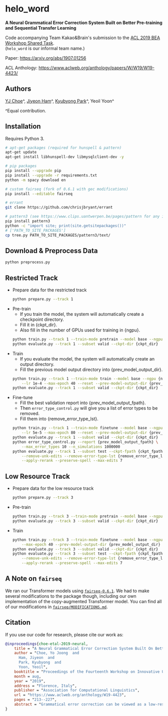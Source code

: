 # helo_word
**A Neural Grammatical Error Correction System Built on Better Pre-training and Sequential Transfer Learning**

Code accompanying Team Kakao&Brain's submission to the 
[ACL 2019 BEA Workshop Shared Task](https://www.cl.cam.ac.uk/research/nl/bea2019st/).  
(`helo_word` is our informal team name.)

Paper: https://arxiv.org/abs/1907.01256

ACL Anthology: https://www.aclweb.org/anthology/papers/W/W19/W19-4423/

## Authors

[YJ Choe](https://yjchoe.github.io/)^, 
[Jiyeon Ham](https://github.com/hammouse)^, 
[Kyubyong Park](https://github.com/Kyubyong)^, 
Yeoil Yoon^

^Equal contribution.

## Installation

Requires Python 3.

```bash
# apt-get packages (required for hunspell & pattern)
apt-get update
apt-get install libhunspell-dev libmysqlclient-dev -y

# pip packages
pip install --upgrade pip
pip install --upgrade -r requirements.txt
python -m spacy download en

# custom fairseq (fork of 0.6.1 with gec modifications)
pip install --editable fairseq

# errant
git clone https://github.com/chrisjbryant/errant

# pattern3 (see https://www.clips.uantwerpen.be/pages/pattern for any installation issues)
pip install pattern3
python -c "import site; print(site.getsitepackages())"
# ['PATH_TO_SITE_PACKAGES']
cp tree.py PATH_TO_SITE_PACKAGES/pattern3/text/
```

## Download & Preprocess Data

```bash
python preprocess.py
```

## Restricted Track

- Prepare data for the restricted track
    ```bash
    python prepare.py --track 1
    ```
- Pre-train
    - If you train the model, the system will automatically create a checkpoint directory.
    - Fill it in {ckpt_dir}.
    - Also fill in the number of GPUs used for training in {ngpu}.
    ```bash
    python train.py --track 1 --train-mode pretrain --model base --ngpu {ngpu}
    python evaluate.py --track 1 --subset valid --ckpt-dir {ckpt_dir}
    ```
- Train
    - If you evaluate the model, the system will automatically create an output directory.
    - Fill the previous model output directory into {prev_model_output_dir}.
    ```bash
    python train.py --track 1 --train-mode train --model base --ngpu {ngpu} \
        --lr 1e-4 --max-epoch 40 --reset --prev-model-output-dir {prev_model_output_dir}
    python evaluate.py --track 1 --subset valid --ckpt-dir {ckpt_dir}
    ```
- Fine-tune
    - Fill the best validation report into {prev_model_output_fpath}.
    - Then `error_type_control.py` will give you a list of error types to be removed.
    - Fill them into {remove_error_type_lst}.
    ```bash
    python train.py --track 1 --train-mode finetune --model base --ngpu {ngpu} \
        --lr 5e-5 --max-epoch 80 --reset --prev-model-output-dir {prev_model_output_dir}
    python evaluate.py --track 1 --subset valid --ckpt-dir {ckpt_dir}
    python error_type_control.py --report {prev_model_output_fpath} \
        --max_error_types 10 --n_simulations 1000000
    python evaluate.py --track 1 --subset test --ckpt-fpath {ckpt_fpath} \
        --remove-unk-edits --remove-error-type-lst {remove_error_type_lst} \
        --apply-rerank --preserve-spell --max-edits 7 
    ```

## Low Resource Track

- Prepare data for the low resource track
    ```bash
    python prepare.py --track 3
    ```
- Pre-train
    ```bash
    python train.py --track 3 --train-mode pretrain --model base --ngpu {ngpu}
    python evaluate.py --track 3 --subset valid --ckpt-dir {ckpt_dir}
    ```
- Train
    ```bash
    python train.py --track 3 --train-mode finetune --model base --ngpu {ngpu} \
        --max-epoch 40 --prev-model-output-dir {prev_model_output_dir} 
    python evaluate.py --track 3 --subset valid --ckpt-dir {ckpt_dir}
    python evaluate.py --track 3 --subset test --ckpt-fpath {ckpt_fpath} \
        --remove-unk-edits --remove-error-type-lst {remove_error_type_lst} \
        --apply-rerank --preserve-spell --max-edits 7 
    ```

## A Note on `fairseq`

We ran our Transformer models using [`fairseq-0.6.1`](https://github.com/pytorch/fairseq/releases/tag/v0.6.1). 
We had to make several modifications to the package though,
including our own implementation of the copy-augmented Transformer model.
You can find all of our modifications in [`fairseq/MODIFICATIONS.md`](fairseq/MODIFICATIONS.md).

## Citation

If you use our code for research, please cite our work as:
```bibtex
@inproceedings{choe-etal-2019-neural,
    title = "A Neural Grammatical Error Correction System Built On Better Pre-training and Sequential Transfer Learning",
    author = "Choe, Yo Joong  and
      Ham, Jiyeon  and
      Park, Kyubyong  and
      Yoon, Yeoil",
    booktitle = "Proceedings of the Fourteenth Workshop on Innovative Use of NLP for Building Educational Applications",
    month = aug,
    year = "2019",
    address = "Florence, Italy",
    publisher = "Association for Computational Linguistics",
    url = "https://www.aclweb.org/anthology/W19-4423",
    pages = "213--227",
    abstract = "Grammatical error correction can be viewed as a low-resource sequence-to-sequence task, because publicly available parallel corpora are limited.To tackle this challenge, we first generate erroneous versions of large unannotated corpora using a realistic noising function. The resulting parallel corpora are sub-sequently used to pre-train Transformer models. Then, by sequentially applying transfer learning, we adapt these models to the domain and style of the test set. Combined with a context-aware neural spellchecker, our system achieves competitive results in both restricted and low resource tracks in ACL 2019 BEAShared Task. We release all of our code and materials for reproducibility.",
}
```
